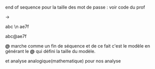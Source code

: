 
end of sequence pour la taille des mot de passe : voir code du prof

\->


abc \n
ae7f

abc@ae7f

**@** marche comme un fin de séquence et de ce fait c'est le modèle en générant le **@** qui défini la taille du modèle.


et analyse analogique(mathematique) pour nos analyse
